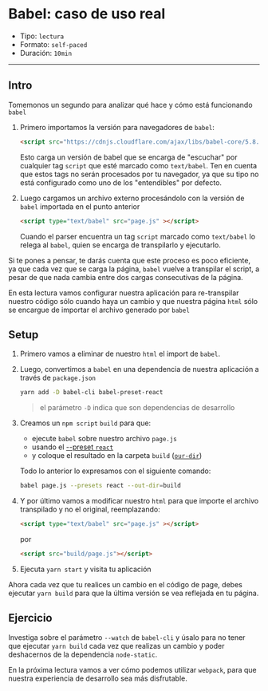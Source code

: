 # Babel: caso de uso real

* Tipo: `lectura`
* Formato: `self-paced`
* Duración: `10min`

***

## Intro

Tomemonos un segundo para analizar qué hace y cómo está funcionando `babel`

1. Primero importamos la versión para navegadores de `babel`:

   ```html
   <script src="https://cdnjs.cloudflare.com/ajax/libs/babel-core/5.8.24/browser.min.js"></script>
   ```

   Esto carga un versión de babel que se encarga de "escuchar" por cualquier tag
   `script` que esté marcado como `text/babel`. Ten en cuenta que estos tags no
   serán procesados por tu navegador, ya que su tipo no está configurado como uno
   de los "entendibles" por defecto.

2. Luego cargamos un archivo externo procesándolo con la versión de `babel`
   importada en el punto anterior

   ```html
   <script type="text/babel" src="page.js" ></script>
   ```

   Cuando el parser encuentra un tag `script` marcado como `text/babel` lo
   relega al `babel`, quien se encarga de transpilarlo y ejecutarlo.

Si te pones a pensar, te darás cuenta que este proceso es poco eficiente, ya que
cada vez que se carga la página, `babel` vuelve a transpilar el script, a pesar
de que nada cambia entre dos cargas consecutivas de la página.

En esta lectura vamos configurar nuestra aplicación para re-transpilar nuestro
código sólo cuando haya un cambio y que nuestra página `html` sólo se encargue
de importar el archivo generado por `babel`

## Setup

1. Primero vamos a eliminar de nuestro `html` el import de `babel`.

2. Luego, convertimos a `babel` en una dependencia de nuestra aplicación a
   través de `package.json`

   ```sh
   yarn add -D babel-cli babel-preset-react
   ```

   > el parámetro `-D` indica que son dependencias de desarrollo

3. Creamos un `npm script` `build` para que:

   - ejecute `babel` sobre nuestro archivo `page.js`
   - usando el [--preset `react`](https://babeljs.io/docs/plugins/preset-react/)
   - y coloque el resultado en la carpeta `build` ([`our-dir`](https://babeljs.io/docs/usage/cli/#babel-compile-files))

   Todo lo anterior lo expresamos con el siguiente comando:

   ```sh
   babel page.js --presets react --out-dir=build
   ```

4. Y por último vamos a modificar nuestro `html` para que importe el archivo
   transpilado y no el original, reemplazando:

   ```html
   <script type="text/babel" src="page.js" ></script>
   ```

   por

   ```html
   <script src="build/page.js"></script>
   ```

5. Ejecuta `yarn start` y visita tu aplicación

Ahora cada vez que tu realices un cambio en el código de page, debes ejecutar
`yarn build` para que la última versión se vea reflejada en tu página.

## Ejercicio

Investiga sobre el parámetro `--watch` de `babel-cli` y úsalo para no tener que
ejecutar `yarn build` cada vez que realizas un cambio y poder deshacernos de la
dependencia `node-static`.

En la próxima lectura vamos a ver cómo podemos utilizar `webpack`, para que
nuestra experiencia de desarrollo sea más disfrutable.
